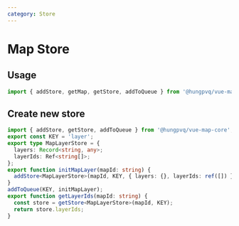 ```yaml
---
category: Store
---
```


# Map Store

<FunctionInfo fn="Store" package="Map - Core"  />

## Usage

```ts
import { addStore, getMap, getStore, addToQueue } from '@hungpvq/vue-map-core';
```

## Create new store

```ts
import { addStore, getStore, addToQueue } from '@hungpvq/vue-map-core';
export const KEY = 'layer';
export type MapLayerStore = {
  layers: Record<string, any>;
  layerIds: Ref<string[]>;
};
export function initMapLayer(mapId: string) {
  addStore<MapLayerStore>(mapId, KEY, { layers: {}, layerIds: ref([]) });
}
addToQueue(KEY, initMapLayer);
export function getLayerIds(mapId: string) {
  const store = getStore<MapLayerStore>(mapId, KEY);
  return store.layerIds;
}
```
